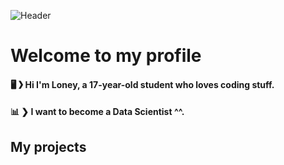 ![Header](https://i.imgur.com/XjBNKiY.gif)
# Welcome to my profile

#### 🖥 ❯ Hi I'm Loney, a 17-year-old student who loves coding stuff.
#### 📊 ❯ I want to become a Data Scientist ^^.

## My projects

